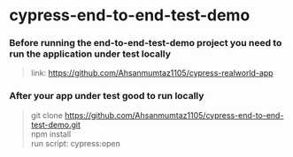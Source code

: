 # cypress-end-to-end-test-demo

### Before running the end-to-end-test-demo project you need to run the application under test locally
> link: https://github.com/Ahsanmumtaz1105/cypress-realworld-app

### After your app under test good to run locally
> git clone https://github.com/Ahsanmumtaz1105/cypress-end-to-end-test-demo.git </br>
> npm install </br>
> run script: cypress:open </br>
